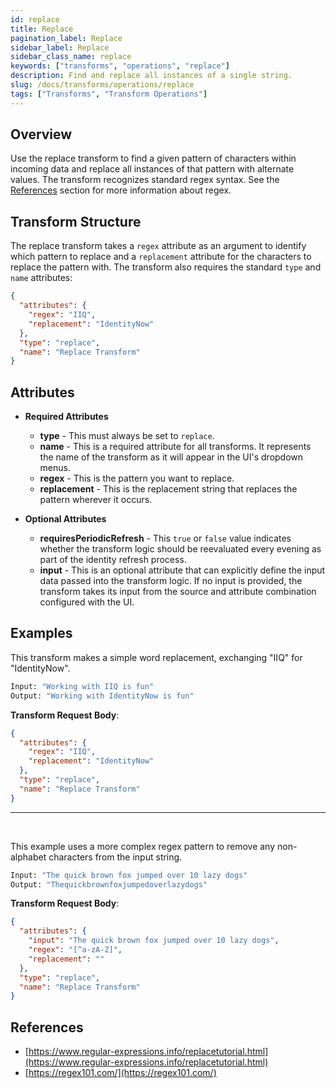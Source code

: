 ```yaml
---
id: replace
title: Replace
pagination_label: Replace
sidebar_label: Replace
sidebar_class_name: replace
keywords: ["transforms", "operations", "replace"]
description: Find and replace all instances of a single string.
slug: /docs/transforms/operations/replace
tags: ["Transforms", "Transform Operations"]
---
```


## Overview

Use the replace transform to find a given pattern of characters within incoming
data and replace all instances of that pattern with alternate values. The
transform recognizes standard regex syntax. See the [References](#references)
section for more information about regex.

## Transform Structure

The replace transform takes a `regex` attribute as an argument to identify which
pattern to replace and a `replacement` attribute for the characters to replace
the pattern with. The transform also requires the standard `type` and `name`
attributes:

```json
{
  "attributes": {
    "regex": "IIQ",
    "replacement": "IdentityNow"
  },
  "type": "replace",
  "name": "Replace Transform"
}
```

## Attributes

- **Required Attributes**

  - **type** - This must always be set to `replace`.
  - **name** - This is a required attribute for all transforms. It represents
    the name of the transform as it will appear in the UI's dropdown menus.
  - **regex** - This is the pattern you want to replace.
  - **replacement** - This is the replacement string that replaces the pattern
    wherever it occurs.

- **Optional Attributes**
  - **requiresPeriodicRefresh** - This `true` or `false` value indicates whether
    the transform logic should be reevaluated every evening as part of the
    identity refresh process.
  - **input** - This is an optional attribute that can explicitly define the
    input data passed into the transform logic. If no input is provided, the
    transform takes its input from the source and attribute combination
    configured with the UI.

## Examples

This transform makes a simple word replacement, exchanging "IIQ" for
"IdentityNow".

```bash
Input: "Working with IIQ is fun"
Output: "Working with IdentityNow is fun"
```

**Transform Request Body**:

```json
{
  "attributes": {
    "regex": "IIQ",
    "replacement": "IdentityNow"
  },
  "type": "replace",
  "name": "Replace Transform"
}
```

---

<p>&nbsp;</p>

This example uses a more complex regex pattern to remove any non-alphabet
characters from the input string.

```bash
Input: "The quick brown fox jumped over 10 lazy dogs"
Output: "Thequickbrownfoxjumpedoverlazydogs"
```

**Transform Request Body**:

```json
{
  "attributes": {
    "input": "The quick brown fox jumped over 10 lazy dogs",
    "regex": "[^a-zA-Z]",
    "replacement": ""
  },
  "type": "replace",
  "name": "Replace Transform"
}
```

## References

- [https://www.regular-expressions.info/replacetutorial.html](https://www.regular-expressions.info/replacetutorial.html)
- [https://regex101.com/](https://regex101.com/)

